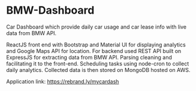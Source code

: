 # BMW-Dashboard
Car Dashboard which provide daily car usage and car lease info with live data from BMW API.

ReactJS front end with Bootstrap and Material UI for displaying analytics and Google Maps API for location. For backend used REST API built on ExpressJS for extracting data from BMW API. Parsing cleaning and facilitating it to the front-end. Scheduling tasks using node-cron to collect daily analytics. Collected data is then stored on MongoDB hosted on AWS.

Application link: https://rebrand.ly/mycardash

